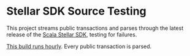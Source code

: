 # Stellar SDK Source Testing
This project streams public transactions and parses through the latest release of the [Scala Stellar SDK](https://github.com/Synesso/scala-stellar-sdk#stellar-sdk-for-scala), testing for failures.

[This build runs hourly](https://app.circleci.com/pipelines/github/Synesso/stellar-sdk-source-testing). Every public transaction is parsed.

